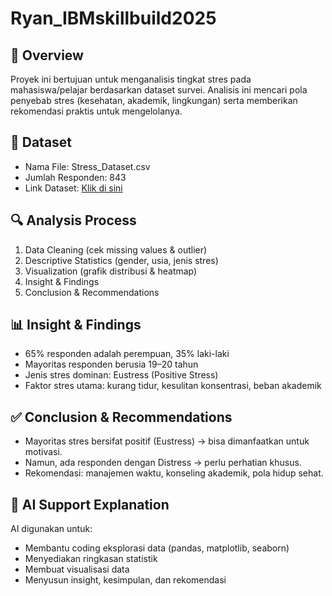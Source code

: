 # Ryan_IBMskillbuild2025

## 📌 Overview
Proyek ini bertujuan untuk menganalisis tingkat stres pada mahasiswa/pelajar 
berdasarkan dataset survei. Analisis ini mencari pola penyebab stres 
(kesehatan, akademik, lingkungan) serta memberikan rekomendasi praktis 
untuk mengelolanya.

## 📂 Dataset
- Nama File: Stress_Dataset.csv
- Jumlah Responden: 843
- Link Dataset: [Klik di sini](https://link-dataset.com)

## 🔍 Analysis Process
1. Data Cleaning (cek missing values & outlier)
2. Descriptive Statistics (gender, usia, jenis stres)
3. Visualization (grafik distribusi & heatmap)
4. Insight & Findings
5. Conclusion & Recommendations

## 📊 Insight & Findings
- 65% responden adalah perempuan, 35% laki-laki
- Mayoritas responden berusia 19–20 tahun
- Jenis stres dominan: Eustress (Positive Stress)
- Faktor stres utama: kurang tidur, kesulitan konsentrasi, beban akademik

## ✅ Conclusion & Recommendations
- Mayoritas stres bersifat positif (Eustress) → bisa dimanfaatkan untuk motivasi.
- Namun, ada responden dengan Distress → perlu perhatian khusus.
- Rekomendasi: manajemen waktu, konseling akademik, pola hidup sehat.

## 🤖 AI Support Explanation
AI digunakan untuk:
- Membantu coding eksplorasi data (pandas, matplotlib, seaborn)
- Menyediakan ringkasan statistik
- Membuat visualisasi data
- Menyusun insight, kesimpulan, dan rekomendasi
